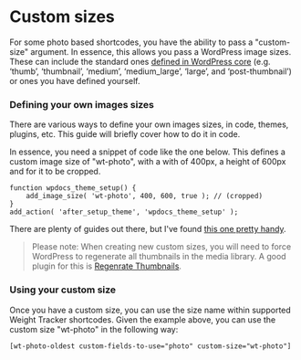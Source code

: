 # Custom sizes

For some photo based shortcodes, you have the ability to pass a "custom-size" argument. In essence, this allows you pass a WordPress image sizes. These can include the standard ones [defined in WordPress core](https://developer.wordpress.org/reference/functions/add_image_size/#reserved-image-size-names) (e.g. ‘thumb’, ‘thumbnail’, ‘medium’, ‘medium_large’, ‘large’, and ‘post-thumbnail’) or ones you have defined yourself.

### Defining your own images sizes

There are various ways to define your own images sizes, in code, themes, plugins, etc. This guide will briefly cover how to do it in code.

In essence, you need a snippet of code like the one below. This defines a custom image size of "wt-photo", with a with of 400px, a height of 600px and for it to be cropped.

```
function wpdocs_theme_setup() {
    add_image_size( 'wt-photo', 400, 600, true ); // (cropped)
}
add_action( 'after_setup_theme', 'wpdocs_theme_setup' );
```

There are plenty of guides out there, but I've found [this one pretty handy](https://developer.wordpress.org/reference/functions/add_image_size).

> Please note: When creating new custom sizes, you will need to force WordPress to regenerate all thumbnails in the media library. A good plugin for this is [Regenrate Thumbnails](https://wordpress.org/plugins/regenerate-thumbnails/).

### Using your custom size

Once you have a custom size, you can use the size name within supported Weight Tracker shortcodes. Given the example above, you can use the custom size "wt-photo" in the following way:

```
[wt-photo-oldest custom-fields-to-use="photo" custom-size="wt-photo"]
```